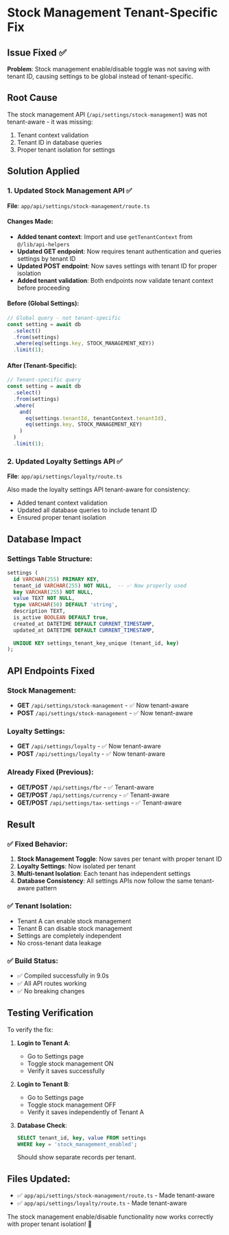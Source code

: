 # Stock Management Tenant-Specific Fix

## Issue Fixed ✅

**Problem**: Stock management enable/disable toggle was not saving with tenant ID, causing settings to be global instead of tenant-specific.

## Root Cause
The stock management API (`/api/settings/stock-management`) was not tenant-aware - it was missing:
1. Tenant context validation
2. Tenant ID in database queries
3. Proper tenant isolation for settings

## Solution Applied

### 1. Updated Stock Management API ✅
**File**: `app/api/settings/stock-management/route.ts`

#### Changes Made:
- **Added tenant context**: Import and use `getTenantContext` from `@/lib/api-helpers`
- **Updated GET endpoint**: Now requires tenant authentication and queries settings by tenant ID
- **Updated POST endpoint**: Now saves settings with tenant ID for proper isolation
- **Added tenant validation**: Both endpoints now validate tenant context before proceeding

#### Before (Global Settings):
```typescript
// Global query - not tenant-specific
const setting = await db
  .select()
  .from(settings)
  .where(eq(settings.key, STOCK_MANAGEMENT_KEY))
  .limit(1);
```

#### After (Tenant-Specific):
```typescript
// Tenant-specific query
const setting = await db
  .select()
  .from(settings)
  .where(
    and(
      eq(settings.tenantId, tenantContext.tenantId),
      eq(settings.key, STOCK_MANAGEMENT_KEY)
    )
  )
  .limit(1);
```

### 2. Updated Loyalty Settings API ✅
**File**: `app/api/settings/loyalty/route.ts`

Also made the loyalty settings API tenant-aware for consistency:
- Added tenant context validation
- Updated all database queries to include tenant ID
- Ensured proper tenant isolation

## Database Impact

### Settings Table Structure:
```sql
settings (
  id VARCHAR(255) PRIMARY KEY,
  tenant_id VARCHAR(255) NOT NULL,  -- ✅ Now properly used
  key VARCHAR(255) NOT NULL,
  value TEXT NOT NULL,
  type VARCHAR(50) DEFAULT 'string',
  description TEXT,
  is_active BOOLEAN DEFAULT true,
  created_at DATETIME DEFAULT CURRENT_TIMESTAMP,
  updated_at DATETIME DEFAULT CURRENT_TIMESTAMP,
  
  UNIQUE KEY settings_tenant_key_unique (tenant_id, key)
);
```

## API Endpoints Fixed

### Stock Management:
- **GET** `/api/settings/stock-management` - ✅ Now tenant-aware
- **POST** `/api/settings/stock-management` - ✅ Now tenant-aware

### Loyalty Settings:
- **GET** `/api/settings/loyalty` - ✅ Now tenant-aware  
- **POST** `/api/settings/loyalty` - ✅ Now tenant-aware

### Already Fixed (Previous):
- **GET/POST** `/api/settings/fbr` - ✅ Tenant-aware
- **GET/POST** `/api/settings/currency` - ✅ Tenant-aware
- **GET/POST** `/api/settings/tax-settings` - ✅ Tenant-aware

## Result

### ✅ **Fixed Behavior**:
1. **Stock Management Toggle**: Now saves per tenant with proper tenant ID
2. **Loyalty Settings**: Now isolated per tenant
3. **Multi-tenant Isolation**: Each tenant has independent settings
4. **Database Consistency**: All settings APIs now follow the same tenant-aware pattern

### ✅ **Tenant Isolation**:
- Tenant A can enable stock management
- Tenant B can disable stock management  
- Settings are completely independent
- No cross-tenant data leakage

### ✅ **Build Status**: 
- ✅ Compiled successfully in 9.0s
- ✅ All API routes working
- ✅ No breaking changes

## Testing Verification

To verify the fix:

1. **Login to Tenant A**:
   - Go to Settings page
   - Toggle stock management ON
   - Verify it saves successfully

2. **Login to Tenant B**:
   - Go to Settings page
   - Toggle stock management OFF
   - Verify it saves independently of Tenant A

3. **Database Check**:
   ```sql
   SELECT tenant_id, key, value FROM settings 
   WHERE key = 'stock_management_enabled';
   ```
   Should show separate records per tenant.

## Files Updated:
- ✅ `app/api/settings/stock-management/route.ts` - Made tenant-aware
- ✅ `app/api/settings/loyalty/route.ts` - Made tenant-aware

The stock management enable/disable functionality now works correctly with proper tenant isolation! 🎉
